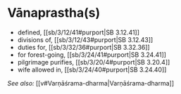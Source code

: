 # Vānaprastha(s)

* defined, [[sb/3/12/41#purport|SB 3.12.41]]
* divisions of, [[sb/3/12/43#purport|SB 3.12.43]]
* duties for, [[sb/3/32/36#purport|SB 3.32.36]]
* for forest-going, [[sb/3/24/41#purport|SB 3.24.41]]
* pilgrimage purifies, [[sb/3/20/4#purport|SB 3.20.4]]
* wife allowed in, [[sb/3/24/40#purport|SB 3.24.40]]

*See also:* [[v#Varṇāśrama-dharma|Varṇāśrama-dharma]]
